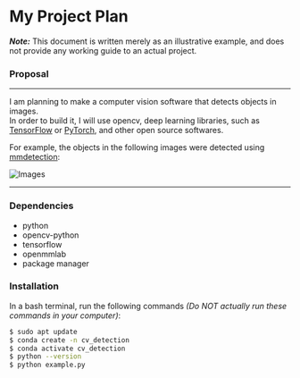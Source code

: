 # My Project Plan

***Note:*** This document is written merely as an illustrative example, and does not provide any working guide to an actual project.  

### Proposal 
--- 
I am planning to make a computer vision software that detects objects in images.  
In order to build it, I will use opencv, deep learning libraries, such as [TensorFlow](https://www.tensorflow.org/?hl=ko) or [PyTorch](https://pytorch.org/), and other open source softwares.  

For example, the objects in the following images were detected using [mmdetection](https://github.com/open-mmlab/mmdetection):  

![Images](https://user-images.githubusercontent.com/12907710/137271636-56ba1cd2-b110-4812-8221-b4c120320aa9.png)  


---
### Dependencies  
- python
- opencv-python
- tensorflow
- openmmlab
- package manager

### Installation

In a bash terminal, run the following commands *(Do NOT actually run these commands in your computer)*:  

```sh
$ sudo apt update
$ conda create -n cv_detection
$ conda activate cv_detection
$ python --version
$ python example.py
```



<!--
**kda5337/kda5337** is a ✨ _special_ ✨ repository because its `README.md` (this file) appears on your GitHub profile.

Here are some ideas to get you started:

- 🔭 I’m currently working on ...
- 🌱 I’m currently learning ...
- 👯 I’m looking to collaborate on ...
- 🤔 I’m looking for help with ...
- 💬 Ask me about ...
- 📫 How to reach me: ...
- 😄 Pronouns: ...
- ⚡ Fun fact: ...
-->
